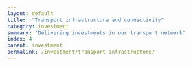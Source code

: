 ```yaml
---
layout: default
title:  "Transport infrastructure and connectivity"
category: investment
summary: "Delivering investments in our transport network"
index: 4
parent: investment
permalink: /investment/transport-infrastructure/
---
```

